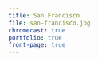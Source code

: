 ```yaml
---
title: San Francisco
file: san-francisco.jpg
chromecast: true
portfolio: true
front-page: true
---
```

